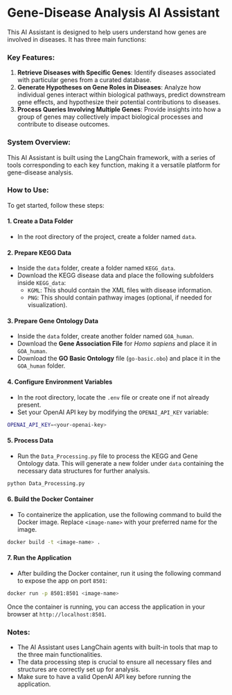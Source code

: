 
# Gene-Disease Analysis AI Assistant

This AI Assistant is designed to help users understand how genes are involved in diseases. It has three main functions:

### Key Features:
1. **Retrieve Diseases with Specific Genes**: Identify diseases associated with particular genes from a curated database.
2. **Generate Hypotheses on Gene Roles in Diseases**: Analyze how individual genes interact within biological pathways, predict downstream gene effects, and hypothesize their potential contributions to diseases.
3. **Process Queries Involving Multiple Genes**: Provide insights into how a group of genes may collectively impact biological processes and contribute to disease outcomes.

### System Overview:
This AI Assistant is built using the LangChain framework, with a series of tools corresponding to each key function, making it a versatile platform for gene-disease analysis.

### How to Use:

To get started, follow these steps:

#### 1. Create a Data Folder
- In the root directory of the project, create a folder named `data`.

#### 2. Prepare KEGG Data
- Inside the `data` folder, create a folder named `KEGG_data`.
- Download the KEGG disease data and place the following subfolders inside `KEGG_data`:
  - `KGML`: This should contain the XML files with disease information.
  - `PNG`: This should contain pathway images (optional, if needed for visualization).

#### 3. Prepare Gene Ontology Data
- Inside the `data` folder, create another folder named `GOA_human`.
- Download the **Gene Association File** for *Homo sapiens* and place it in `GOA_human`.
- Download the **GO Basic Ontology** file (`go-basic.obo`) and place it in the `GOA_human` folder.

#### 4. Configure Environment Variables
- In the root directory, locate the `.env` file or create one if not already present.
- Set your OpenAI API key by modifying the `OPENAI_API_KEY` variable:

```bash
OPENAI_API_KEY=<your-openai-key>
```

#### 5. Process Data
- Run the `Data_Processing.py` file to process the KEGG and Gene Ontology data. This will generate a new folder under `data` containing the necessary data structures for further analysis.
  
```bash
python Data_Processing.py
```

#### 6. Build the Docker Container
- To containerize the application, use the following command to build the Docker image. Replace `<image-name>` with your preferred name for the image.

```bash
docker build -t <image-name> .
```

#### 7. Run the Application
- After building the Docker container, run it using the following command to expose the app on port `8501`:

```bash
docker run -p 8501:8501 <image-name>
```

Once the container is running, you can access the application in your browser at `http://localhost:8501`.

### Notes:
- The AI Assistant uses LangChain agents with built-in tools that map to the three main functionalities.
- The data processing step is crucial to ensure all necessary files and structures are correctly set up for analysis.
- Make sure to have a valid OpenAI API key before running the application.

